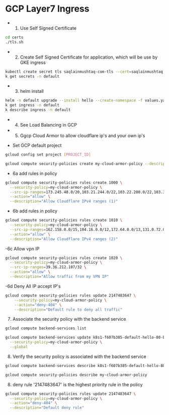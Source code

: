 # GCP Layer7 Ingress

- 1. Use Self Signed Certificate
```bash
cd certs
./tls.sh
```

- 2. Create Self Signed Certificate for application, which will be use by GKE ingress
```bash
kubectl create secret tls saqlainmushtaq-com-tls --cert=saqlainmushtaq.com.crt --key=saqlainmushtaq.com.key -n default
k get secrets -n default
```

- 3. helm install
```bash
helm -n default upgrade --install hello --create-namespace -f values.yaml ./ --wait
k get ingress -n default
k describe ingress -n default
```

- 4. See Load Balancing in GCP

- 5. Ggcp Cloud Armor to allow cloudflare ip's and your own ip's
 
- Set GCP default project
```bash
gcloud config set project [PROJECT_ID]
```

```bash
gcloud compute security-policies create my-cloud-armor-policy --description="Policy to allow Cloudflare and specific IPs"
```

- 6a add rules in policy
```bash
gcloud compute security-policies rules create 1000 \
  --security-policy=my-cloud-armor-policy \
  --src-ip-ranges=173.245.48.0/20,103.21.244.0/22,103.22.200.0/22,103.31.4.0/22,141.101.64.0/18,108.162.192.0/18,190.93.240.0/20,188.114.96.0/20,197.234.240.0/22,198.41.128.0/17 \
  --action="allow" \
  --description="Allow Cloudflare IPv4 ranges (1)"
```
- 6b add rules in policy
```bash
gcloud compute security-policies rules create 1010 \
  --security-policy=my-cloud-armor-policy \
  --src-ip-ranges=162.158.0.0/15,104.16.0.0/12,172.64.0.0/13,131.0.72.0/22,39.51.215.113/32 \
  --action="allow" \
  --description="Allow Cloudflare IPv4 ranges (2)"
```

-6c Allow vpn IP
```bash
gcloud compute security-policies rules create 1020 \
  --security-policy=my-cloud-armor-policy \
  --src-ip-ranges=39.36.212.107/32 \
  --action="allow" \
  --description="Allow traffic from my VPN IP"
```

-6d Deny All IP accept IP's
```bash
gcloud compute security-policies rules update 2147483647 \
    --security-policy=my-cloud-armor-policy \
    --action="deny-404" \
    --description="Default rule to deny all traffic"
```

7. Associate the security policy with the backend service
```bash
gcloud compute backend-services list

gcloud compute backend-services update k8s1-f607b385-default-hello-80-bc4c4a0f \
  --security-policy=my-cloud-armor-policy \
  --global
```

8. Verify the security policy is associated with the backend service
```bash
gcloud compute backend-services describe k8s1-f607b385-default-hello-80-bc4c4a0f --global

gcloud compute security-policies describe my-cloud-armor-policy
```

8. deny rule '2147483647' is the highest priority rule in the policy
```bash
gcloud compute security-policies rules update 2147483647 \
  --security-policy=my-cloud-armor-policy \
  --action="deny-404" \
  --description="Default deny rule"
```
